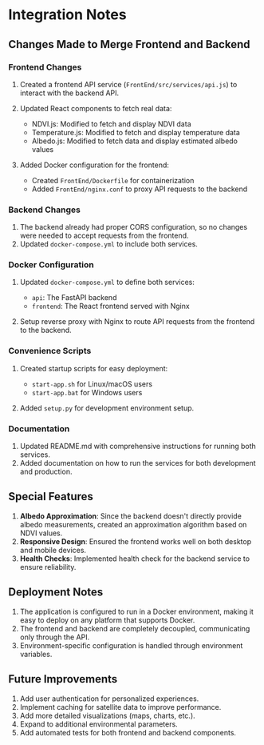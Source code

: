 # Integration Notes

## Changes Made to Merge Frontend and Backend

### Frontend Changes

1. Created a frontend API service (`FrontEnd/src/services/api.js`) to interact with the backend API.
2. Updated React components to fetch real data:
   - NDVI.js: Modified to fetch and display NDVI data
   - Temperature.js: Modified to fetch and display temperature data
   - Albedo.js: Modified to fetch data and display estimated albedo values

3. Added Docker configuration for the frontend:
   - Created `FrontEnd/Dockerfile` for containerization
   - Added `FrontEnd/nginx.conf` to proxy API requests to the backend

### Backend Changes

1. The backend already had proper CORS configuration, so no changes were needed to accept requests from the frontend.
2. Updated `docker-compose.yml` to include both services.

### Docker Configuration

1. Updated `docker-compose.yml` to define both services:
   - `api`: The FastAPI backend
   - `frontend`: The React frontend served with Nginx

2. Setup reverse proxy with Nginx to route API requests from the frontend to the backend.

### Convenience Scripts

1. Created startup scripts for easy deployment:
   - `start-app.sh` for Linux/macOS users
   - `start-app.bat` for Windows users

2. Added `setup.py` for development environment setup.

### Documentation

1. Updated README.md with comprehensive instructions for running both services.
2. Added documentation on how to run the services for both development and production.

## Special Features

1. **Albedo Approximation**: Since the backend doesn't directly provide albedo measurements, created an approximation algorithm based on NDVI values.
2. **Responsive Design**: Ensured the frontend works well on both desktop and mobile devices.
3. **Health Checks**: Implemented health check for the backend service to ensure reliability.

## Deployment Notes

1. The application is configured to run in a Docker environment, making it easy to deploy on any platform that supports Docker.
2. The frontend and backend are completely decoupled, communicating only through the API.
3. Environment-specific configuration is handled through environment variables.

## Future Improvements

1. Add user authentication for personalized experiences.
2. Implement caching for satellite data to improve performance.
3. Add more detailed visualizations (maps, charts, etc.).
4. Expand to additional environmental parameters.
5. Add automated tests for both frontend and backend components. 